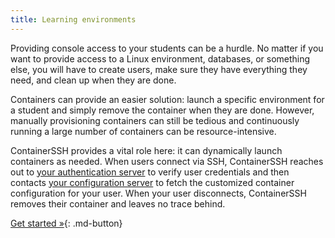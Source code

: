 ```yaml
---
title: Learning environments
---
```


Providing console access to your students can be a hurdle. No matter if you want to provide access to a Linux environment, databases, or something else, you will have to create users, make sure they have everything they need, and clean up when they are done.

Containers can provide an easier solution: launch a specific environment for a student and simply remove the container when they are done. However, manually provisioning containers can still be tedious and continuously running a large number of containers can be resource-intensive.

ContainerSSH provides a vital role here: it can dynamically launch containers as needed. When users connect via SSH, ContainerSSH reaches out to [your authentication server](../getting-started/authserver.md) to verify user credentials and then contacts [your configuration server](../getting-started/configserver.md) to fetch the customized container configuration for your user. When your user disconnects, ContainerSSH removes their container and leaves no trace behind.

[Get started »](../getting-started/index.md){: .md-button}